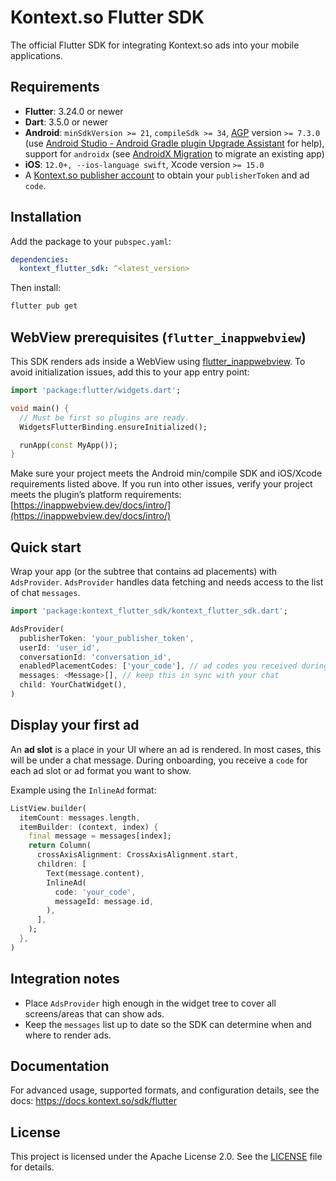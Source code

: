 # Kontext.so Flutter SDK

The official Flutter SDK for integrating Kontext.so ads into your mobile applications.

## Requirements

- **Flutter**: 3.24.0 or newer
- **Dart**: 3.5.0 or newer
- **Android**: `minSdkVersion >= 21`, `compileSdk >= 34`, [AGP](https://developer.android.com/build/releases/gradle-plugin) version `>= 7.3.0` (use [Android Studio - Android Gradle plugin Upgrade Assistant](https://developer.android.com/build/agp-upgrade-assistant) for help), support for `androidx` (see [AndroidX Migration](https://flutter.dev/docs/development/androidx-migration) to migrate an existing app)
- **iOS**: `12.0+, --ios-language swift`, Xcode version `>= 15.0`
- A [Kontext.so publisher account](https://docs.kontext.so/publishers#getting-started-is-easy) to obtain your `publisherToken` and ad `code`.

## Installation

Add the package to your `pubspec.yaml`:

```yaml
dependencies:
  kontext_flutter_sdk: ^<latest_version>
```

Then install:

```bash
flutter pub get
```

## WebView prerequisites (`flutter_inappwebview`)

This SDK renders ads inside a WebView using [flutter_inappwebview](https://pub.dev/packages/flutter_inappwebview).
To avoid initialization issues, add this to your app entry point:

```dart
import 'package:flutter/widgets.dart';

void main() {
  // Must be first so plugins are ready.
  WidgetsFlutterBinding.ensureInitialized();

  runApp(const MyApp());
}
```

Make sure your project meets the Android min/compile SDK and iOS/Xcode requirements listed above.
If you run into other issues, verify your project meets the plugin’s platform requirements: [https://inappwebview.dev/docs/intro/](https://inappwebview.dev/docs/intro/)

## Quick start

Wrap your app (or the subtree that contains ad placements) with `AdsProvider`.
`AdsProvider` handles data fetching and needs access to the list of chat `messages`.

```dart
import 'package:kontext_flutter_sdk/kontext_flutter_sdk.dart';

AdsProvider(
  publisherToken: 'your_publisher_token',
  userId: 'user_id',
  conversationId: 'conversation_id',
  enabledPlacementCodes: ['your_code'], // ad codes you received during onboarding
  messages: <Message>[], // keep this in sync with your chat
  child: YourChatWidget(),
)
```

## Display your first ad

An **ad slot** is a place in your UI where an ad is rendered.
In most cases, this will be under a chat message.
During onboarding, you receive a `code` for each ad slot or ad format you want to show.

Example using the `InlineAd` format:

```dart
ListView.builder(
  itemCount: messages.length,
  itemBuilder: (context, index) {
    final message = messages[index];
    return Column(
      crossAxisAlignment: CrossAxisAlignment.start,
      children: [
        Text(message.content),
        InlineAd(
          code: 'your_code',
          messageId: message.id,
        ),
      ],
    );
  },
)
```

## Integration notes

- Place `AdsProvider` high enough in the widget tree to cover all screens/areas that can show ads.
- Keep the `messages` list up to date so the SDK can determine when and where to render ads.

## Documentation

For advanced usage, supported formats, and configuration details, see the docs:
https://docs.kontext.so/sdk/flutter

## License
This project is licensed under the Apache License 2.0. See the [LICENSE](LICENSE) file for details.
